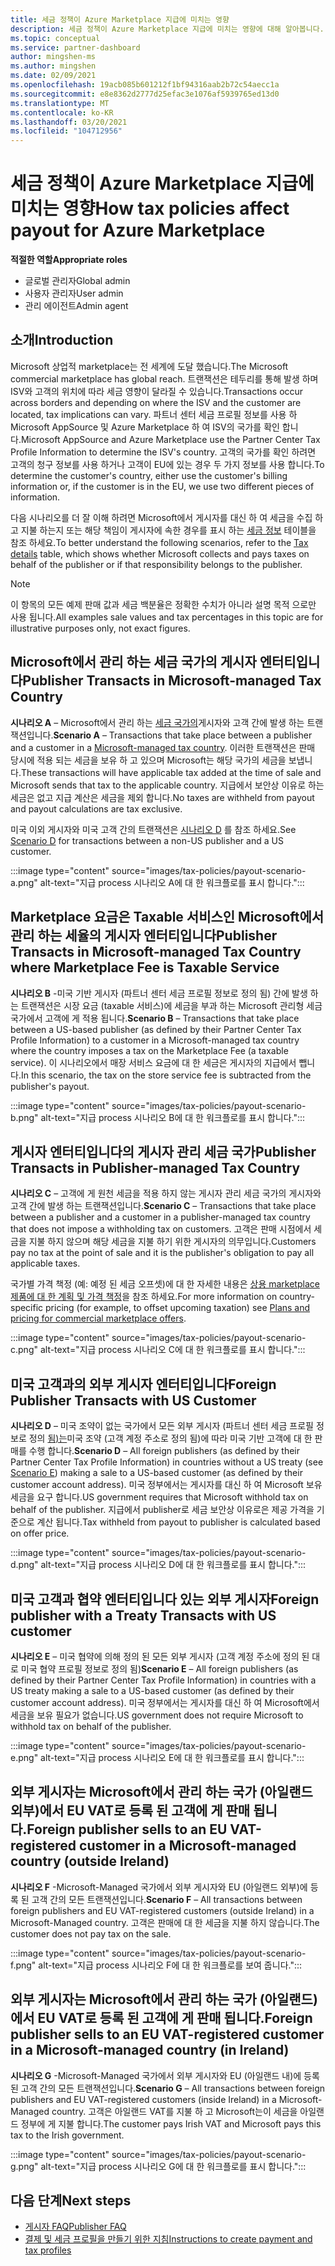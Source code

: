 ```yaml
---
title: 세금 정책이 Azure Marketplace 지급에 미치는 영향
description: 세금 정책이 Azure Marketplace 지급에 미치는 영향에 대해 알아봅니다.
ms.topic: conceptual
ms.service: partner-dashboard
author: mingshen-ms
ms.author: mingshen
ms.date: 02/09/2021
ms.openlocfilehash: 19acb085b601212f1bf94316aab2b72c54aecc1a
ms.sourcegitcommit: e8e8362d2777d25efac3e1076af5939765ed13d0
ms.translationtype: MT
ms.contentlocale: ko-KR
ms.lasthandoff: 03/20/2021
ms.locfileid: "104712956"
---
```

# <a name="how-tax-policies-affect-payout-for-azure-marketplace"></a><span data-ttu-id="ca977-103">세금 정책이 Azure Marketplace 지급에 미치는 영향</span><span class="sxs-lookup"><span data-stu-id="ca977-103">How tax policies affect payout for Azure Marketplace</span></span>

<span data-ttu-id="ca977-104">**적절한 역할**</span><span class="sxs-lookup"><span data-stu-id="ca977-104">**Appropriate roles**</span></span>
-    <span data-ttu-id="ca977-105">글로벌 관리자</span><span class="sxs-lookup"><span data-stu-id="ca977-105">Global admin</span></span>
-    <span data-ttu-id="ca977-106">사용자 관리자</span><span class="sxs-lookup"><span data-stu-id="ca977-106">User admin</span></span>
-    <span data-ttu-id="ca977-107">관리 에이전트</span><span class="sxs-lookup"><span data-stu-id="ca977-107">Admin agent</span></span>

## <a name="introduction"></a><span data-ttu-id="ca977-108">소개</span><span class="sxs-lookup"><span data-stu-id="ca977-108">Introduction</span></span>

<span data-ttu-id="ca977-109">Microsoft 상업적 marketplace는 전 세계에 도달 했습니다.</span><span class="sxs-lookup"><span data-stu-id="ca977-109">The Microsoft commercial marketplace has global reach.</span></span> <span data-ttu-id="ca977-110">트랜잭션은 테두리를 통해 발생 하며 ISV와 고객의 위치에 따라 세금 영향이 달라질 수 있습니다.</span><span class="sxs-lookup"><span data-stu-id="ca977-110">Transactions occur across borders and depending on where the ISV and the customer are located, tax implications can vary.</span></span> <span data-ttu-id="ca977-111">파트너 센터 세금 프로필 정보를 사용 하 Microsoft AppSource 및 Azure Marketplace 하 여 ISV의 국가를 확인 합니다.</span><span class="sxs-lookup"><span data-stu-id="ca977-111">Microsoft AppSource and Azure Marketplace use the Partner Center Tax Profile Information to determine the ISV's country.</span></span> <span data-ttu-id="ca977-112">고객의 국가를 확인 하려면 고객의 청구 정보를 사용 하거나 고객이 EU에 있는 경우 두 가지 정보를 사용 합니다.</span><span class="sxs-lookup"><span data-stu-id="ca977-112">To determine the customer's country, either use the customer's billing information or, if the customer is in the EU, we use two different pieces of information.</span></span>

<span data-ttu-id="ca977-113">다음 시나리오를 더 잘 이해 하려면 Microsoft에서 게시자를 대신 하 여 세금을 수집 하 고 지불 하는지 또는 해당 책임이 게시자에 속한 경우를 표시 하는 [세금 정보](tax-details-marketplace.md) 테이블을 참조 하세요.</span><span class="sxs-lookup"><span data-stu-id="ca977-113">To better understand the following scenarios, refer to the [Tax details](tax-details-marketplace.md) table, which shows whether Microsoft collects and pays taxes on behalf of the publisher or if that responsibility belongs to the publisher.</span></span>

> [!NOTE]
> <span data-ttu-id="ca977-114">이 항목의 모든 예제 판매 값과 세금 백분율은 정확한 수치가 아니라 설명 목적 으로만 사용 됩니다.</span><span class="sxs-lookup"><span data-stu-id="ca977-114">All examples sale values and tax percentages in this topic are for illustrative purposes only, not exact figures.</span></span>

## <a name="publisher-transacts-in-microsoft-managed-tax-country"></a><span data-ttu-id="ca977-115">Microsoft에서 관리 하는 세금 국가의 게시자 엔터티입니다</span><span class="sxs-lookup"><span data-stu-id="ca977-115">Publisher Transacts in Microsoft-managed Tax Country</span></span>

<span data-ttu-id="ca977-116">**시나리오 A** – Microsoft에서 관리 하는 [세금 국가의](tax-details-marketplace.md#microsoft-managed-countries)게시자와 고객 간에 발생 하는 트랜잭션입니다.</span><span class="sxs-lookup"><span data-stu-id="ca977-116">**Scenario A** – Transactions that take place between a publisher and a customer in a [Microsoft-managed tax country](tax-details-marketplace.md#microsoft-managed-countries).</span></span> <span data-ttu-id="ca977-117">이러한 트랜잭션은 판매 당시에 적용 되는 세금을 보유 하 고 있으며 Microsoft는 해당 국가의 세금을 보냅니다.</span><span class="sxs-lookup"><span data-stu-id="ca977-117">These transactions will have applicable tax added at the time of sale and Microsoft sends that tax to the applicable country.</span></span> <span data-ttu-id="ca977-118">지급에서 보안상 이유로 하는 세금은 없고 지급 계산은 세금을 제외 합니다.</span><span class="sxs-lookup"><span data-stu-id="ca977-118">No taxes are withheld from payout and payout calculations are tax exclusive.</span></span>

<span data-ttu-id="ca977-119">미국 이외 게시자와 미국 고객 간의 트랜잭션은 [시나리오 D](#foreign-publisher-transacts-with-us-customer) 를 참조 하세요.</span><span class="sxs-lookup"><span data-stu-id="ca977-119">See [Scenario D](#foreign-publisher-transacts-with-us-customer) for transactions between a non-US publisher and a US customer.</span></span>

:::image type="content" source="images/tax-policies/payout-scenario-a.png" alt-text="지급 process 시나리오 A에 대 한 워크플로를 표시 합니다.":::

## <a name="publisher-transacts-in-microsoft-managed-tax-country-where-marketplace-fee-is-taxable-service"></a><span data-ttu-id="ca977-121">Marketplace 요금은 Taxable 서비스인 Microsoft에서 관리 하는 세율의 게시자 엔터티입니다</span><span class="sxs-lookup"><span data-stu-id="ca977-121">Publisher Transacts in Microsoft-managed Tax Country where Marketplace Fee is Taxable Service</span></span>

<span data-ttu-id="ca977-122">**시나리오 B** -미국 기반 게시자 (파트너 센터 세금 프로필 정보로 정의 됨) 간에 발생 하는 트랜잭션은 시장 요금 (taxable 서비스)에 세금을 부과 하는 Microsoft 관리형 세금 국가에서 고객에 게 적용 됩니다.</span><span class="sxs-lookup"><span data-stu-id="ca977-122">**Scenario B** – Transactions that take place between a US-based publisher (as defined by their Partner Center Tax Profile Information) to a customer in a Microsoft-managed tax country where the country imposes a tax on the Marketplace Fee (a taxable service).</span></span> <span data-ttu-id="ca977-123">이 시나리오에서 매장 서비스 요금에 대 한 세금은 게시자의 지급에서 뺍니다.</span><span class="sxs-lookup"><span data-stu-id="ca977-123">In this scenario, the tax on the store service fee is subtracted from the publisher's payout.</span></span>

:::image type="content" source="images/tax-policies/payout-scenario-b.png" alt-text="지급 process 시나리오 B에 대 한 워크플로를 표시 합니다.":::

## <a name="publisher-transacts-in-publisher-managed-tax-country"></a><span data-ttu-id="ca977-125">게시자 엔터티입니다의 게시자 관리 세금 국가</span><span class="sxs-lookup"><span data-stu-id="ca977-125">Publisher Transacts in Publisher-managed Tax Country</span></span>

<span data-ttu-id="ca977-126">**시나리오 C** – 고객에 게 원천 세금을 적용 하지 않는 게시자 관리 세금 국가의 게시자와 고객 간에 발생 하는 트랜잭션입니다.</span><span class="sxs-lookup"><span data-stu-id="ca977-126">**Scenario C** – Transactions that take place between a publisher and a customer in a publisher-managed tax country that does not impose a withholding tax on customers.</span></span> <span data-ttu-id="ca977-127">고객은 판매 시점에서 세금을 지불 하지 않으며 해당 세금을 지불 하기 위한 게시자의 의무입니다.</span><span class="sxs-lookup"><span data-stu-id="ca977-127">Customers pay no tax at the point of sale and it is the publisher's obligation to pay all applicable taxes.</span></span>

<span data-ttu-id="ca977-128">국가별 가격 책정 (예: 예정 된 세금 오프셋)에 대 한 자세한 내용은 [상용 marketplace 제품에 대 한 계획 및 가격 책정](/azure/marketplace/plans-pricing#custom-prices)을 참조 하세요.</span><span class="sxs-lookup"><span data-stu-id="ca977-128">For more information on country-specific pricing (for example, to offset upcoming taxation) see [Plans and pricing for commercial marketplace offers](/azure/marketplace/plans-pricing#custom-prices).</span></span>

:::image type="content" source="images/tax-policies/payout-scenario-c.png" alt-text="지급 process 시나리오 C에 대 한 워크플로를 표시 합니다.":::

## <a name="foreign-publisher-transacts-with-us-customer"></a><span data-ttu-id="ca977-130">미국 고객과의 외부 게시자 엔터티입니다</span><span class="sxs-lookup"><span data-stu-id="ca977-130">Foreign Publisher Transacts with US Customer</span></span>

<span data-ttu-id="ca977-131">**시나리오 D** – 미국 조약이 없는 국가에서 모든 외부 게시자 (파트너 센터 세금 프로필 정보로 정의 [됨)는](#foreign-publisher-with-a-treaty-transacts-with-us-customer)미국 조약 (고객 계정 주소로 정의 됨)에 따라 미국 기반 고객에 대 한 판매를 수행 합니다.</span><span class="sxs-lookup"><span data-stu-id="ca977-131">**Scenario D** – All foreign publishers (as defined by their Partner Center Tax Profile Information) in countries without a US treaty (see [Scenario E](#foreign-publisher-with-a-treaty-transacts-with-us-customer)) making a sale to a US-based customer (as defined by their customer account address).</span></span> <span data-ttu-id="ca977-132">미국 정부에서는 게시자를 대신 하 여 Microsoft 보유 세금을 요구 합니다.</span><span class="sxs-lookup"><span data-stu-id="ca977-132">US government requires that Microsoft withhold tax on behalf of the publisher.</span></span> <span data-ttu-id="ca977-133">지급에서 publisher로 세금 보안상 이유로은 제공 가격을 기준으로 계산 됩니다.</span><span class="sxs-lookup"><span data-stu-id="ca977-133">Tax withheld from payout to publisher is calculated based on offer price.</span></span>

:::image type="content" source="images/tax-policies/payout-scenario-d.png" alt-text="지급 process 시나리오 D에 대 한 워크플로를 표시 합니다.":::

## <a name="foreign-publisher-with-a-treaty-transacts-with-us-customer"></a><span data-ttu-id="ca977-135">미국 고객과 협약 엔터티입니다 있는 외부 게시자</span><span class="sxs-lookup"><span data-stu-id="ca977-135">Foreign publisher with a Treaty Transacts with US customer</span></span>

<span data-ttu-id="ca977-136">**시나리오 E** – 미국 협약에 의해 정의 된 모든 외부 게시자 (고객 계정 주소에 정의 된 대로 미국 협약 프로필 정보로 정의 됨)</span><span class="sxs-lookup"><span data-stu-id="ca977-136">**Scenario E** – All foreign publishers (as defined by their Partner Center Tax Profile Information) in countries with a US treaty making a sale to a US-based customer (as defined by their customer account address).</span></span> <span data-ttu-id="ca977-137">미국 정부에서는 게시자를 대신 하 여 Microsoft에서 세금을 보유 필요가 없습니다.</span><span class="sxs-lookup"><span data-stu-id="ca977-137">US government does not require Microsoft to withhold tax on behalf of the publisher.</span></span>

:::image type="content" source="images/tax-policies/payout-scenario-e.png" alt-text="지급 process 시나리오 E에 대 한 워크플로를 표시 합니다.":::

## <a name="foreign-publisher-sells-to-an-eu-vat-registered-customer-in-a-microsoft-managed-country-outside-ireland"></a><span data-ttu-id="ca977-139">외부 게시자는 Microsoft에서 관리 하는 국가 (아일랜드 외부)에서 EU VAT로 등록 된 고객에 게 판매 됩니다.</span><span class="sxs-lookup"><span data-stu-id="ca977-139">Foreign publisher sells to an EU VAT-registered customer in a Microsoft-managed country (outside Ireland)</span></span>

<span data-ttu-id="ca977-140">**시나리오 F** -Microsoft-Managed 국가에서 외부 게시자와 EU (아일랜드 외부)에 등록 된 고객 간의 모든 트랜잭션입니다.</span><span class="sxs-lookup"><span data-stu-id="ca977-140">**Scenario F** – All transactions between foreign publishers and EU VAT-registered customers (outside Ireland) in a Microsoft-Managed country.</span></span> <span data-ttu-id="ca977-141">고객은 판매에 대 한 세금을 지불 하지 않습니다.</span><span class="sxs-lookup"><span data-stu-id="ca977-141">The customer does not pay tax on the sale.</span></span>

:::image type="content" source="images/tax-policies/payout-scenario-f.png" alt-text="지급 process 시나리오 F에 대 한 워크플로를 보여 줍니다.":::

## <a name="foreign-publisher-sells-to-an-eu-vat-registered-customer-in-a-microsoft-managed-country-in-ireland"></a><span data-ttu-id="ca977-143">외부 게시자는 Microsoft에서 관리 하는 국가 (아일랜드)에서 EU VAT로 등록 된 고객에 게 판매 됩니다.</span><span class="sxs-lookup"><span data-stu-id="ca977-143">Foreign publisher sells to an EU VAT-registered customer in a Microsoft-managed country (in Ireland)</span></span>

<span data-ttu-id="ca977-144">**시나리오 G** -Microsoft-Managed 국가에서 외부 게시자와 EU (아일랜드 내)에 등록 된 고객 간의 모든 트랜잭션입니다.</span><span class="sxs-lookup"><span data-stu-id="ca977-144">**Scenario G** – All transactions between foreign publishers and EU VAT-registered customers (inside Ireland) in a Microsoft-Managed country.</span></span> <span data-ttu-id="ca977-145">고객은 아일랜드 VAT를 지불 하 고 Microsoft는이 세금을 아일랜드 정부에 게 지불 합니다.</span><span class="sxs-lookup"><span data-stu-id="ca977-145">The customer pays Irish VAT and Microsoft pays this tax to the Irish government.</span></span>

:::image type="content" source="images/tax-policies/payout-scenario-g.png" alt-text="지급 process 시나리오 G에 대 한 워크플로를 표시 합니다.":::

## <a name="next-steps"></a><span data-ttu-id="ca977-147">다음 단계</span><span class="sxs-lookup"><span data-stu-id="ca977-147">Next steps</span></span>

- [<span data-ttu-id="ca977-148">게시자 FAQ</span><span class="sxs-lookup"><span data-stu-id="ca977-148">Publisher FAQ</span></span>](/azure/marketplace/marketplace-faq-publisher-guide)
- [<span data-ttu-id="ca977-149">결제 및 세금 프로필을 만들기 위한 지침</span><span class="sxs-lookup"><span data-stu-id="ca977-149">Instructions to create payment and tax profiles</span></span>](./set-up-your-payout-account.md?context=%2fazure%2fmarketplace%2fcontext%2fcontext#create-a-payment-profile)